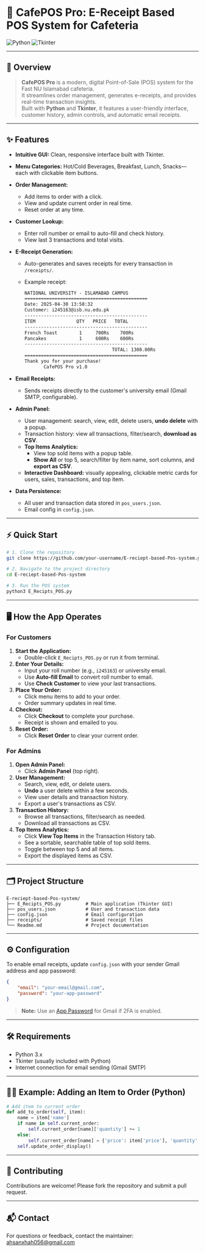 # 🚀 CafePOS Pro: E-Receipt Based POS System for Cafeteria

![Python](https://img.shields.io/badge/Python-3.x-blue?logo=python)
![Tkinter](https://img.shields.io/badge/GUI-Tkinter-green)

---

## 📝 Overview

> **CafePOS Pro** is a modern, digital Point-of-Sale (POS) system for the Fast NU Islamabad cafeteria.  
> It streamlines order management, generates e-receipts, and provides real-time transaction insights.  
> Built with **Python** and **Tkinter**, it features a user-friendly interface, customer history, admin controls, and automatic email receipts.

---

## ✨ Features

- **Intuitive GUI:** Clean, responsive interface built with Tkinter.
- **Menu Categories:** Hot/Cold Beverages, Breakfast, Lunch, Snacks—each with clickable item buttons.
- **Order Management:**
  - Add items to order with a click.
  - View and update current order in real time.
  - Reset order at any time.
- **Customer Lookup:**
  - Enter roll number or email to auto-fill and check history.
  - View last 3 transactions and total visits.
- **E-Receipt Generation:**
  - Auto-generates and saves receipts for every transaction in `/receipts/`.
  - Example receipt:

    ```txt
    NATIONAL UNIVERSITY - ISLAMABAD CAMPUS
    =============================================
    Date: 2025-04-30 13:58:32
    Customer: i245163@isb.nu.edu.pk
    ---------------------------------------------
    ITEM               QTY   PRICE   TOTAL
    ---------------------------------------------
    French Toast        1     700Rs    700Rs
    Pancakes            1     600Rs    600Rs
    ---------------------------------------------
                                    TOTAL: 1300.00Rs
    =============================================
    Thank you for your purchase!
           CafePOS Pro v1.0
    ```

- **Email Receipts:**
  - Sends receipts directly to the customer's university email (Gmail SMTP, configurable).
- **Admin Panel:**
  - User management: search, view, edit, delete users, **undo delete** with a popup.
  - Transaction history: view all transactions, filter/search, **download as CSV**.
  - **Top Items Analytics:**
    - View top sold items with a popup table.
    - **Show All** or top 5, search/filter by item name, sort columns, and **export as CSV**.
  - **Interactive Dashboard:** visually appealing, clickable metric cards for users, sales, transactions, and top item.
- **Data Persistence:**
  - All user and transaction data stored in `pos_users.json`.
  - Email config in `config.json`.

---

## ⚡ Quick Start

```bash
# 1. Clone the repository
git clone https://github.com/your-username/E-reciept-based-Pos-system.git

# 2. Navigate to the project directory
cd E-reciept-based-Pos-system

# 3. Run the POS system
python3 E_Recipts_POS.py
```

---

## 🖥️ How the App Operates

### For Customers

1. **Start the Application:**
   - Double-click `E_Recipts_POS.py` or run it from terminal.
2. **Enter Your Details:**
   - Input your roll number (e.g., `i245163`) or university email.
   - Use **Auto-fill Email** to convert roll number to email.
   - Use **Check Customer** to view your last transactions.
3. **Place Your Order:**
   - Click menu items to add to your order.
   - Order summary updates in real time.
4. **Checkout:**
   - Click **Checkout** to complete your purchase.
   - Receipt is shown and emailed to you.
5. **Reset Order:**
   - Click **Reset Order** to clear your current order.

### For Admins

1. **Open Admin Panel:**
   - Click **Admin Panel** (top right).
2. **User Management:**
   - Search, view, edit, or delete users.
   - **Undo** a user delete within a few seconds.
   - View user details and transaction history.
   - Export a user's transactions as CSV.
3. **Transaction History:**
   - Browse all transactions, filter/search as needed.
   - Download all transactions as CSV.
4. **Top Items Analytics:**
   - Click **View Top Items** in the Transaction History tab.
   - See a sortable, searchable table of top sold items.
   - Toggle between top 5 and all items.
   - Export the displayed items as CSV.

---

## 🗂️ Project Structure

```text
E-reciept-based-Pos-system/
├── E_Recipts_POS.py         # Main application (Tkinter GUI)
├── pos_users.json           # User and transaction data
├── config.json              # Email configuration
├── receipts/                # Saved receipt files
└── Readme.md                # Project documentation
```

---

## ⚙️ Configuration

To enable email receipts, update `config.json` with your sender Gmail address and app password:

```json
{
    "email": "your-email@gmail.com",
    "password": "your-app-password"
}
```

> **Note:** Use an [App Password](https://support.google.com/accounts/answer/185833) for Gmail if 2FA is enabled.

---

## 🛠️ Requirements

- Python 3.x
- Tkinter (usually included with Python)
- Internet connection for email sending (Gmail SMTP)

---

## 🧑‍💻 Example: Adding an Item to Order (Python)

```python
# Add item to current order
def add_to_order(self, item):
    name = item['name']
    if name in self.current_order:
        self.current_order[name]['quantity'] += 1
    else:
        self.current_order[name] = {'price': item['price'], 'quantity': 1}
    self.update_order_display()
```

---

## 🤝 Contributing

Contributions are welcome! Please fork the repository and submit a pull request.

---

## 📬 Contact

For questions or feedback, contact the maintainer: [ahsanxhah056@gmail.com](mailto:ahsanxhah056@gmail.com)
